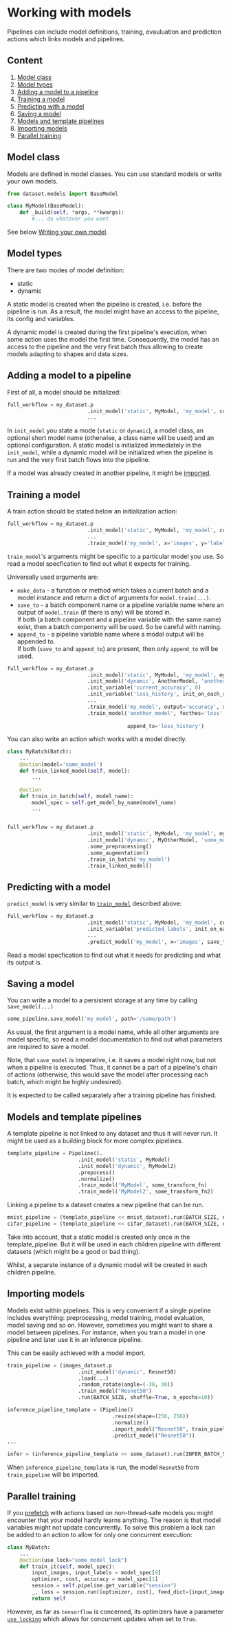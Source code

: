# Working with models

Pipelines can include model definitions, training, evauluation and prediction actions which links models and pipelines.

## Content
1. [Model class](#model-class)
1. [Model types](#model-types)
1. [Adding a model to a pipeline](#adding-a-model-to-a-pipeline)
1. [Training a model](#training-a-model)
1. [Predicting with a model](#predicting-with-a-model)
1. [Saving a model](#saving-a-model)
1. [Models and template pipelines](#models-and-template-pipelines)
1. [Importing models](#importing-models)
1. [Parallel training](#parallel-training)


## Model class
Models are defined in model classes. You can use standard models or write your own models.

```python
from dataset.models import BaseModel

class MyModel(BaseModel):
    def _build(self, *args, **kwargs):
        #... do whatever you want
```
See below [Writing your own model](#writing-your-own-model).


## Model types

There are two modes of model definition:
- static
- dynamic

A static model is created when the pipeline is created, i.e. before the pipeline is run.
As a result, the model might have an access to the pipeline, its config and variables.

A dynamic model is created during the first pipeline's execution, when some action uses the model the first time.
Consequently, the model has an access to the pipeline and the very first batch thus allowing to create models adapting to shapes and data sizes.


## Adding a model to a pipeline
First of all, a model should be initialized:
```python
full_workflow = my_dataset.p
                          .init_model('static', MyModel, 'my_model', config)
                          ...
```
In `init_model` you state a mode (`static` or `dynamic`), a model class, an optional short model name (otherwise, a class name will be used) and an optional configuration.
A static model is initialized immediately in the `init_model`, while a dynamic model will be initialized when the pipeline is run and the very first batch flows into the pipeline.

If a model was already created in another pipeline, it might be [imported](#importing-models).


## Training a model
A train action should be stated below an initialization action:
```python
full_workflow = my_dataset.p
                          .init_model('static', MyModel, 'my_model', config)
                          ...
                          .train_model('my_model', x='images', y='labels')
```
`train_model`'s arguments might be specific to a particular model you use. So read a model specfication to find out what it expects for training.

Universally used arguments are:
- `make_data` - a function or method which takes a current batch and a model instance and return a dict of arguments for `model.train(...)`.
- `save_to` - a batch component name or a pipeline variable name where an output of `model.train` (if there is any) will be stored in.  
If both (a batch component and a pipeline variable with the same name) exist, then a batch componenty will be used. So be careful with naming.
- `append_to` - a pipeline variable name where a model output will be appended to.  
If both (`save_to` and `append_to`) are present, then only `append_to` will be used.

```python
full_workflow = my_dataset.p
                          .init_model('static', MyModel, 'my_model', my_config)
                          .init_model('dynamic', AnotherModel, 'another_model', another_config)
                          .init_variable('current_accuracy', 0)
                          .init_variable('loss_history', init_on_each_run=list)
                          ...
                          .train_model('my_model', output='accuracy', x='images', y='labels', save_to='current_accuracy')
                          .train_model('another_model', fecthes='loss', feed_dict={'x': ''images',
                                                                                   'y': ''labels'},
                                       append_to='loss_history')
```

You can also write an action which works with a model directly.
```python
class MyBatch(Batch):
    ...
    @action(model='some_model')
    def train_linked_model(self, model):
        ...

    @action
    def train_in_batch(self, model_name):
        model_spec = self.get_model_by_name(model_name)
        ...


full_workflow = my_dataset.p
                          .init_model('static', MyModel, 'my_model', my_config)
                          .init_model('dynamic', MyOtherModel, 'some_model', some_config)
                          .some_preprocessing()
                          .some_augmentation()
                          .train_in_batch('my_model')
                          .train_linked_model()
```


## Predicting with a model
`predict_model` is very similar to [`train_model`](#training-a-model) described above:
```python
full_workflow = my_dataset.p
                          .init_model('static', MyModel, 'my_model', config)
                          .init_variable('predicted_labels', init_on_each_run=list)
                          ...
                          .predict_model('my_model', x='images', save_to='predicted_labels')
```
Read a model specfication to find out what it needs for predicting and what its output is.


## Saving a model
You can write a model to a persistent storage at any time by calling `save_model(...)`
```python
some_pipeline.save_model('my_model', path='/some/path')
```
As usual, the first argument is a model name, while all other arguments are model specific, so read a model documentation
to find out what parameters are required to save a model.

Note, that `save_model` is imperative, i.e. it saves a model right now, but not when a pipeline is executed.
Thus, it cannot be a part of a pipeline's chain of actions (otherwise, this would save the model after processing each batch,
which might be highly undesired).

It is expected to be called separately after a training pipeline has finished.


## Models and template pipelines
A template pipeline is not linked to any dataset and thus it will never run. It might be used as a building block for more complex pipelines.

```python
template_pipeline = Pipeline().
                       .init_model('static', MyModel)
                       .init_model('dynamic', MyModel2)
                       .prepocess()
                       .normalize()
                       .train_model('MyModel', some_transform_fn)
                       .train_model('MyModel2', some_transform_fn2)
```

Linking a pipeline to a dataset creates a new pipeline that can be run.
```python
mnist_pipeline = (template_pipeline << mnist_dataset).run(BATCH_SIZE, n_epochs=10)
cifar_pipeline = (template_pipeline << cifar_dataset).run(BATCH_SIZE, n_epochs=10)
```
Take into account, that a static model is created only once in the template_pipeline.
But it will be used in each children pipeline with different datasets (which might be a good or bad thing).

Whilst, a separate instance of a dynamic model will be created in each children pipeline.


## Importing models
Models exist within pipelines. This is very convenient if a single pipeline includes everything: preprocessing, model training, model evaluation, model saving and so on. However, sometimes you might want to share a model between pipelines. For instance, when you train a model in one pipeline and later use it in an inference pipeline.

This can be easily achieved with a model import.

```python
train_pipeline = (images_dataset.p
                       .init_model('dynamic', Resnet50)
                       .load(...)
                       .random_rotate(angle=(-30, 30))
                       .train_model("Resnet50")
                       .run(BATCH_SIZE, shuffle=True, n_epochs=10))

inference_pipeline_template = (Pipeline()
                                  .resize(shape=(256, 256))
                                  .normalize()
                                  .import_model("Resnet50", train_pipeline)
                                  .predict_model("Resnet50"))
...

infer = (inference_pipeline_template << some_dataset).run(INFER_BATCH_SIZE, shuffle=False)
```
When `inference_pipeline_template` is run, the model `Resnet50` from `train_pipeline` will be imported.


## Parallel training
If you [prefetch](prefetch.md) with actions based on non-thread-safe models you might encounter that your model hardly learns anything. The reason is that model variables might not update concurrently. To solve this problem a lock can be added to an action to allow for only one concurrent execution:
```python
class MyBatch:
    ...
    @action(use_lock="some_model_lock")
    def train_it(self, model_spec):
        input_images, input_labels = model_spec[0]
        optimizer, cost, accuracy = model_spec[1]
        session = self.pipeline.get_variable("session")
        _, loss = session.run([optimizer, cost], feed_dict={input_images: self.images, input_labels: self.labels})
        return self
```
However, as far as `tensorflow` is concerned, its optimizers have a parameter [`use_locking`](https://www.tensorflow.org/api_docs/python/tf/train/Optimizer#__init__) which allows for concurrent updates when set to `True`.

